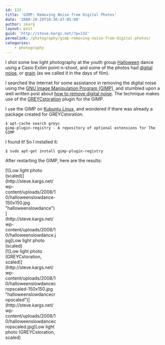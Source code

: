 ```yaml
---
id: 132
title: 'GIMP: Removing Noise from Digital Photos'
date: '2008-10-29T10:36:47-05:00'
author: skarg
layout: post
guid: 'http://steve.kargs.net/?p=132'
permalink: /photography/gimp-removing-noise-from-digital-photos/
categories:
    - photography
---
```


I shot some low light photography at the youth group [Halloween](http://en.wikipedia.org/wiki/Halloween) dance using a Casio Exilim point-n-shoot, and some of the photos had [digital noise](http://en.wikipedia.org/wiki/Image_noise), or [grain](http://en.wikipedia.org/wiki/Film_grain) (as we called it in the days of film).

I searched the internet for some assistance in removing the digital noise using the [GNU Image Manipulation Program (GIMP)](http://gimp.org/), and stumbled upon a well written post about [how to remove digital noise](http://photodoto.com/free-noise-reduction-plugin-for-the-gimp/). The technique makes use of the [GREYCstoration](http://cimg.sourceforge.net/greycstoration/) plugin for the GIMP.

I use the GIMP on [Kubuntu Linux](http://www.kubuntu.org/), and wondered if there was already a package created for GREYCstoration.

```
$ apt-cache search greyc
gimp-plugin-registry - A repository of optional extensions for The GIMP
```

I found it! So I installed it:

```
$ sudo apt-get install gimp-plugin-registry
```

After restarting the GIMP, here are the results:

<div class="wp-caption alignleft" id="attachment_134" style="width: 160px">[![Low light photo (scaled)](http://steve.kargs.net/wp-content/uploads/2008/10/halloweenslowdance-150x150.jpg "halloweenslowdance")](http://steve.kargs.net/wp-content/uploads/2008/10/halloweenslowdance.jpg)Low light photo (scaled)

</div><div class="wp-caption alignright" id="attachment_134" style="width: 160px">[![Low light photo (GREYCstoration, scaled)](http://steve.kargs.net/wp-content/uploads/2008/10/halloweenslowdancecropscaled-150x150.jpg "halloweenslowdancecropscaled")](http://steve.kargs.net/wp-content/uploads/2008/10/halloweenslowdancecropscaled.jpg)Low light photo (GREYCstoration, scaled)

</div>